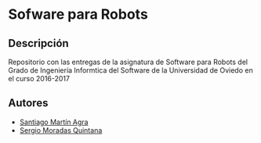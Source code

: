 # Sofware para Robots

## Descripción
Repositorio con las entregas de la asignatura de Software para Robots del Grado de Ingeniería Informtica del Software de la Universidad de Oviedo en el curso 2016-2017

## Autores
* [Santiago Martín Agra](https://github.com/SantiMA10)
* [Sergio Moradas Quintana](https://github.com/moradas23)
